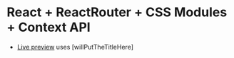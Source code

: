 # React + ReactRouter + CSS Modules + Context API



- [Live preview](willPutTheLinkHere) uses [willPutTheTitleHere]
